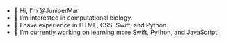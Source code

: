 - 👋 Hi, I’m @JuniperMar
- 👀 I’m interested in computational biology.
- 🌱 I have experience in HTML, CSS, Swift, and Python.
- 🦉 I’m currently working on learning more Swift, Python, and JavaScript!

<!---
JuniperMar/JuniperMar is a ✨ special ✨ repository because its `README.md` (this file) appears on your GitHub profile.
You can click the Preview link to take a look at your changes.
--->
